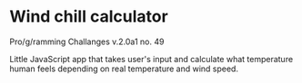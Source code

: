 # Wind chill calculator
Pro/g/ramming Challanges v.2.0a1 no. 49

Little JavaScript app that takes user's input and calculate what temperature human feels depending on real temperature and wind speed.
